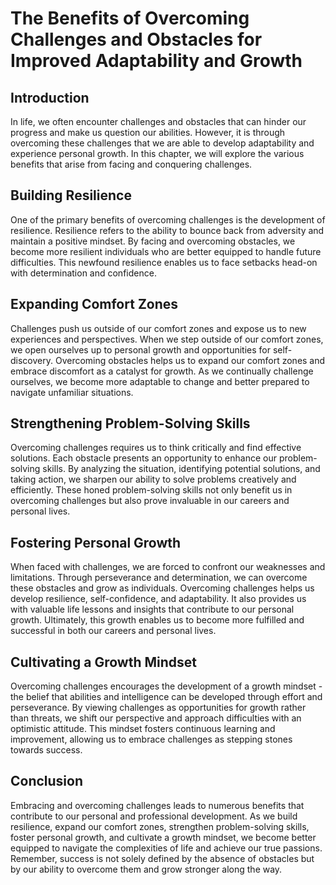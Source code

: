 # The Benefits of Overcoming Challenges and Obstacles for Improved Adaptability and Growth

## Introduction

In life, we often encounter challenges and obstacles that can hinder our progress and make us question our abilities. However, it is through overcoming these challenges that we are able to develop adaptability and experience personal growth. In this chapter, we will explore the various benefits that arise from facing and conquering challenges.

## Building Resilience

One of the primary benefits of overcoming challenges is the development of resilience. Resilience refers to the ability to bounce back from adversity and maintain a positive mindset. By facing and overcoming obstacles, we become more resilient individuals who are better equipped to handle future difficulties. This newfound resilience enables us to face setbacks head-on with determination and confidence.

## Expanding Comfort Zones

Challenges push us outside of our comfort zones and expose us to new experiences and perspectives. When we step outside of our comfort zones, we open ourselves up to personal growth and opportunities for self-discovery. Overcoming obstacles helps us to expand our comfort zones and embrace discomfort as a catalyst for growth. As we continually challenge ourselves, we become more adaptable to change and better prepared to navigate unfamiliar situations.

## Strengthening Problem-Solving Skills

Overcoming challenges requires us to think critically and find effective solutions. Each obstacle presents an opportunity to enhance our problem-solving skills. By analyzing the situation, identifying potential solutions, and taking action, we sharpen our ability to solve problems creatively and efficiently. These honed problem-solving skills not only benefit us in overcoming challenges but also prove invaluable in our careers and personal lives.

## Fostering Personal Growth

When faced with challenges, we are forced to confront our weaknesses and limitations. Through perseverance and determination, we can overcome these obstacles and grow as individuals. Overcoming challenges helps us develop resilience, self-confidence, and adaptability. It also provides us with valuable life lessons and insights that contribute to our personal growth. Ultimately, this growth enables us to become more fulfilled and successful in both our careers and personal lives.

## Cultivating a Growth Mindset

Overcoming challenges encourages the development of a growth mindset - the belief that abilities and intelligence can be developed through effort and perseverance. By viewing challenges as opportunities for growth rather than threats, we shift our perspective and approach difficulties with an optimistic attitude. This mindset fosters continuous learning and improvement, allowing us to embrace challenges as stepping stones towards success.

## Conclusion

Embracing and overcoming challenges leads to numerous benefits that contribute to our personal and professional development. As we build resilience, expand our comfort zones, strengthen problem-solving skills, foster personal growth, and cultivate a growth mindset, we become better equipped to navigate the complexities of life and achieve our true passions. Remember, success is not solely defined by the absence of obstacles but by our ability to overcome them and grow stronger along the way.
